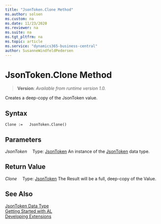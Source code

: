 ```yaml
---
title: "JsonToken.Clone Method"
ms.author: solsen
ms.custom: na
ms.date: 11/23/2020
ms.reviewer: na
ms.suite: na
ms.tgt_pltfrm: na
ms.topic: article
ms.service: "dynamics365-business-central"
author: SusanneWindfeldPedersen
---
```

[//]: # (START>DO_NOT_EDIT)
[//]: # (IMPORTANT:Do not edit any of the content between here and the END>DO_NOT_EDIT.)
[//]: # (Any modifications should be made in the .xml files in the ModernDev repo.)
# JsonToken.Clone Method
> **Version**: _Available from runtime version 1.0._

Creates a deep-copy of the JsonToken value.


## Syntax
```
Clone :=   JsonToken.Clone()
```

## Parameters
*JsonToken*
&emsp;Type: [JsonToken](jsontoken-data-type.md)
An instance of the [JsonToken](jsontoken-data-type.md) data type.

## Return Value
*Clone*
&emsp;Type: [JsonToken](jsontoken-data-type.md)
The Result will be a full, deep-copy of the Value.


[//]: # (IMPORTANT: END>DO_NOT_EDIT)
## See Also
[JsonToken Data Type](jsontoken-data-type.md)  
[Getting Started with AL](../../devenv-get-started.md)  
[Developing Extensions](../../devenv-dev-overview.md)